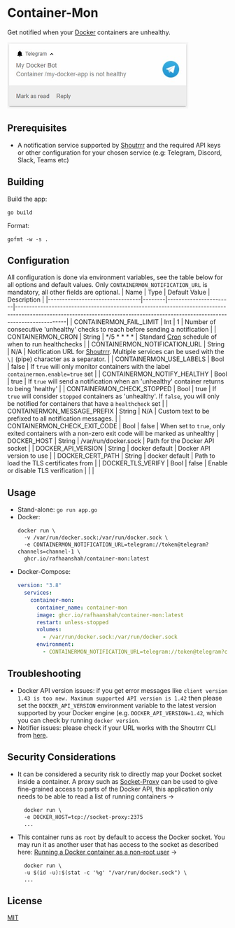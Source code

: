
# Container-Mon

Get notified when your [Docker](https://www.docker.com/) containers are unhealthy.

![](/assets/screenshot.jpg)

## Prerequisites
- A notification service supported by [Shoutrrr](https://containrrr.dev/shoutrrr/services/overview/) and the required API keys or other configuration for your chosen service (e.g: Telegram, Discord, Slack, Teams etc)

## Building
Build the app:
```
go build
```
Format:
```
gofmt -w -s .
```

## Configuration
All configuration is done via environment variables, see the table below for all options and default values. Only `CONTAINERMON_NOTIFICATION_URL` is mandatory, all other fields are optional.
| Name                            | Type   | Default Value         | Description                                                                                                                                                                  |
|---------------------------------|--------|-----------------------|------------------------------------------------------------------------------------------------------------------------------------------------------------------------------|
| CONTAINERMON\_FAIL\_LIMIT       | Int    | 1                     | Number of consecutive 'unhealthy' checks to reach before sending a notification                                                                                              |
| CONTAINERMON\_CRON              | String | */5 * * * *           | Standard [Cron](https://crontab.guru/#*/5_*_*_*_*) schedule of when to run healthchecks                                                                                      |
| CONTAINERMON\_NOTIFICATION\_URL | String | N/A                   | Notification URL for [Shoutrrr](https://containrrr\.dev/shoutrrr/services/overview/). Multiple services can be used with the `\|` (pipe) character as a separator. |
| CONTAINERMON\_USE\_LABELS       | Bool   | false                 | If `true` will only monitor containers with the label `containermon.enable=true` set                                                                                         |
| CONTAINERMON\_NOTIFY\_HEALTHY   | Bool   | true                  | If `true` will send a notification when an 'unhealthy' container returns to being 'healthy'                                                                                  |
| CONTAINERMON\_CHECK\_STOPPED    | Bool   | true                  | If `true` will consider `stopped` containers as 'unhealthy'\. If `false`, you will only be notified for containers that have a `healthcheck` set                             |
| CONTAINERMON\_MESSAGE\_PREFIX   | String | N/A                   | Custom text to be prefixed to all notification messages.                                                                                                                     |
| CONTAINERMON\_CHECK\_EXIT\_CODE | Bool   | false                 | When set to `true`, only exited containers with a non-zero exit code will be marked as unhealthy
| DOCKER\_HOST                    | String | /var/run/docker\.sock | Path for the Docker API socket                                                                                                                                               |
| DOCKER\_API\_VERSION            | String | docker default        | Docker API version to use                                                                                                                                                    |
| DOCKER\_CERT\_PATH              | String | docker default        | Path to load the TLS certificates from                                                                                                                                       |
| DOCKER\_TLS\_VERIFY             | Bool   | false                 | Enable or disable TLS verification                                                                                                                                           |                                                |                                                                  |

## Usage
- Stand-alone:
	`go run app.go`
- Docker:
  ```shell
  docker run \
    -v /var/run/docker.sock:/var/run/docker.sock \
    -e CONTAINERMON_NOTIFICATION_URL=telegram://token@telegram?channels=channel-1 \
    ghcr.io/rafhaanshah/container-mon:latest
  ```
- Docker-Compose:
  ```yaml
  version: "3.8"
    services:
      container-mon:
        container_name: container-mon
        image: ghcr.io/rafhaanshah/container-mon:latest
        restart: unless-stopped
        volumes:
          - /var/run/docker.sock:/var/run/docker.sock
        environment:
          - CONTAINERMON_NOTIFICATION_URL=telegram://token@telegram?channels=channel-1
  ```

## Troubleshooting
- Docker API version issues: if you get error messages like `client version 1.43 is too new. Maximum supported API version is 1.42` then please set the `DOCKER_API_VERSION` environment variable to the latest version supported by your Docker engine (e.g. `DOCKER_API_VERSION=1.42`, which you can check by running `docker version`.
- Notifier issues: please check if your URL works with the Shoutrrr CLI from [here](https://containrrr.dev/shoutrrr/0.7/getting-started/#through_the_cli).

## Security Considerations
- It can be considered a security risk to directly map your Docket socket inside a container. A proxy such as [Socket-Proxy](https://github.com/Tecnativa/docker-socket-proxy) can be used to give fine-grained access to parts of the Docker API, this application only needs to be able to read a list of running containers ->
  ```
	docker run \
	-e DOCKER_HOST=tcp://socket-proxy:2375
	...
   ```
- This container runs as `root` by default to access the Docker socket. You may run it as another user that has access to the socket as described here: [Running a Docker container as a non-root user](https://medium.com/redbubble/running-a-docker-container-as-a-non-root-user-7d2e00f8ee15) ->
  ```
	docker run \
	-u $(id -u):$(stat -c '%g' "/var/run/docker.sock") \
	...
   ```

## License
[MIT](https://choosealicense.com/licenses/mit/)
